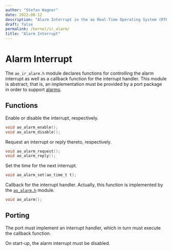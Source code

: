 ```yaml
---
author: "Stefan Wagner"
date: 2022-08-12
description: "Alarm Interrupt in the ao Real-Time Operating System (RTOS)."
draft: false
permalink: /kernel/ir_alarm/
title: "Alarm Interrupt"
---
```


# Alarm Interrupt

The `ao_ir_alarm.h` module declares functions for controlling the alarm interrupt as well as a callback function for the interrupt handler. This module is abstract, that is, an implementation must be provided by a port package in order to support [alarms](alarm.md).

## Functions

Enable or disable the interrupt, respectively.

```c
void ao_alarm_enable();
void ao_alarm_disable();
```

Request an interrupt or reply thereto, respectively.

```c
void ao_alarm_request();
void ao_alarm_reply();
```

Set the time for the next interrupt.

```c
void ao_alarm_set(ao_time_t t);
```

Callback for the interrupt handler. Actually, this function is implemented by the [`ao_alarm.h`](alarm.md) module.

```c
void ao_alarm();
```

## Porting

The port must implement an interrupt handler, which in turn must execute the callback function. 

On start-up, the alarm interrupt must be disabled.
